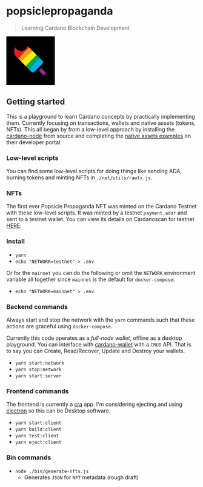popsiclepropaganda
==================

> Learning Cardano Blockchain Development

<img src="./public/assets/Rainbow_PP.png" width="128" />

## Getting started

This is a playground to learn Cardano concepts by practically implementing them. Currently focusing on transactions, wallets and native assets (tokens, NFTs). This all began by from a low-level approach by installing the [cardano-node](https://github.com/input-output-hk/cardano-node) from source and completing the [native assets examples](https://developers.cardano.org/docs/native-tokens/minting) on their developer portal.

### Low-level scripts

You can find some low-level scripts for doing things like sending ADA, burning tokens and minting NFTs in `./net/utils/rawtx.js`.

### NFTs

The first ever Popsicle Propaganda NFT was minted on the Cardano Testnet with these low-level scripts. It was minted by a testnet `payment.addr` and sent to a testnet wallet. You can view its details on Cardanoscan for testnet [HERE](https://testnet.cardanoscan.io/token/6073ac5ca6373410319f896ca88d33094d5da8d37d505ab70848b90b505031).

### Install

- `yarn`
- `echo "NETWORK=testnet" > .env`

Or for the `mainnet` you can do the following or omit the `NETWORK` environment variable all together since `mainnet` is the default for `docker-compose`:

- `echo "NETWORK=mainnet" > .env`

### Backend commands

Always start and stop the network with the `yarn` commands such that these actions are graceful using `docker-compose`.

Currently this code operates as a *full-node wallet*, offline as a desktop playground. You can interface with [cardano-wallet](https://github.com/input-output-hk/cardano-wallet) with a `CRUD` API. That is to say you can Create, Read/Recover, Update and Destroy your wallets.

- `yarn start:network`
- `yarn stop:network`
- `yarn start:server`

### Frontend commands

The frontend is currently a [cra](https://create-react-app.dev) app. I'm considering ejecting and using [electron](https://github.com/electron/electron) so this can be Desktop software.

- `yarn start:client`
- `yarn build:client`
- `yarn test:client`
- `yarn eject:client`


### Bin commands

- `node ./bin/generate-nfts.js`
  - Generates `JSON` for `NFT` metadata (rough draft)
